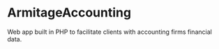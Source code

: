 # ArmitageAccounting
Web app built in PHP to facilitate clients with accounting firms financial data.
